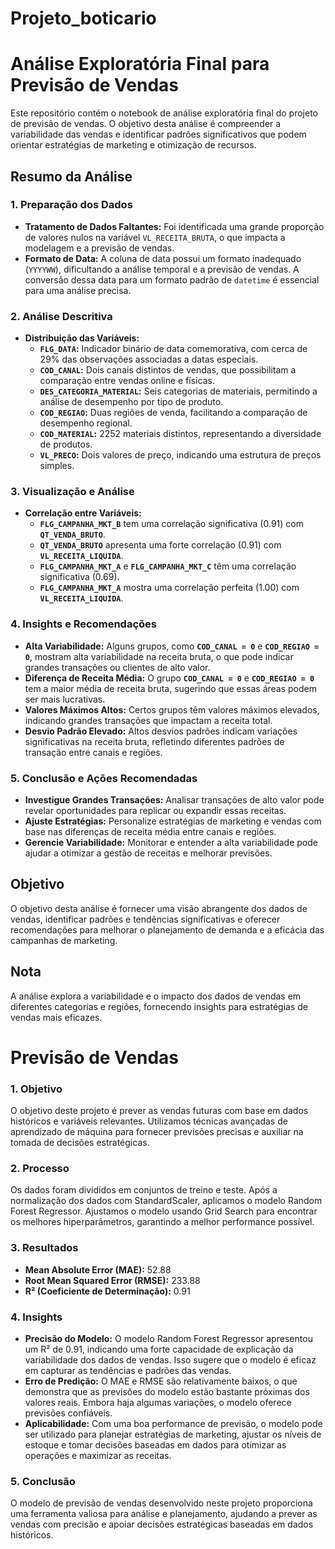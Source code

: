 # Projeto_boticario
# Análise Exploratória Final para Previsão de Vendas

Este repositório contém o notebook de análise exploratória final do projeto de previsão de vendas. O objetivo desta análise é compreender a variabilidade das vendas e identificar padrões significativos que podem orientar estratégias de marketing e otimização de recursos.

## Resumo da Análise

### 1. **Preparação dos Dados**

- **Tratamento de Dados Faltantes:** Foi identificada uma grande proporção de valores nulos na variável `VL_RECEITA_BRUTA`, o que impacta a modelagem e a previsão de vendas.
- **Formato de Data:** A coluna de data possui um formato inadequado (`YYYYWW`), dificultando a análise temporal e a previsão de vendas. A conversão dessa data para um formato padrão de `datetime` é essencial para uma análise precisa.

### 2. **Análise Descritiva**

- **Distribuição das Variáveis:**
  - **`FLG_DATA`:** Indicador binário de data comemorativa, com cerca de 29% das observações associadas a datas especiais.
  - **`COD_CANAL`:** Dois canais distintos de vendas, que possibilitam a comparação entre vendas online e físicas.
  - **`DES_CATEGORIA_MATERIAL`:** Seis categorias de materiais, permitindo a análise de desempenho por tipo de produto.
  - **`COD_REGIAO`:** Duas regiões de venda, facilitando a comparação de desempenho regional.
  - **`COD_MATERIAL`:** 2252 materiais distintos, representando a diversidade de produtos.
  - **`VL_PRECO`:** Dois valores de preço, indicando uma estrutura de preços simples.

### 3. **Visualização e Análise**

- **Correlação entre Variáveis:** 
  - **`FLG_CAMPANHA_MKT_B`** tem uma correlação significativa (0.91) com **`QT_VENDA_BRUTO`**.
  - **`QT_VENDA_BRUTO`** apresenta uma forte correlação (0.91) com **`VL_RECEITA_LIQUIDA`**.
  - **`FLG_CAMPANHA_MKT_A`** e **`FLG_CAMPANHA_MKT_C`** têm uma correlação significativa (0.69).
  - **`FLG_CAMPANHA_MKT_A`** mostra uma correlação perfeita (1.00) com **`VL_RECEITA_LIQUIDA`**.

### 4. **Insights e Recomendações**

- **Alta Variabilidade:** Alguns grupos, como **`COD_CANAL = 0`** e **`COD_REGIAO = 0`**, mostram alta variabilidade na receita bruta, o que pode indicar grandes transações ou clientes de alto valor.
- **Diferença de Receita Média:** O grupo **`COD_CANAL = 0`** e **`COD_REGIAO = 0`** tem a maior média de receita bruta, sugerindo que essas áreas podem ser mais lucrativas.
- **Valores Máximos Altos:** Certos grupos têm valores máximos elevados, indicando grandes transações que impactam a receita total.
- **Desvio Padrão Elevado:** Altos desvios padrões indicam variações significativas na receita bruta, refletindo diferentes padrões de transação entre canais e regiões.

### 5. **Conclusão e Ações Recomendadas**

- **Investigue Grandes Transações:** Analisar transações de alto valor pode revelar oportunidades para replicar ou expandir essas receitas.
- **Ajuste Estratégias:** Personalize estratégias de marketing e vendas com base nas diferenças de receita média entre canais e regiões.
- **Gerencie Variabilidade:** Monitorar e entender a alta variabilidade pode ajudar a otimizar a gestão de receitas e melhorar previsões.

## Objetivo

O objetivo desta análise é fornecer uma visão abrangente dos dados de vendas, identificar padrões e tendências significativas e oferecer recomendações para melhorar o planejamento de demanda e a eficácia das campanhas de marketing.

## Nota

A análise explora a variabilidade e o impacto dos dados de vendas em diferentes categorias e regiões, fornecendo insights para estratégias de vendas mais eficazes.

# Previsão de Vendas

### 1. **Objetivo**

O objetivo deste projeto é prever as vendas futuras com base em dados históricos e variáveis relevantes. Utilizamos técnicas avançadas de aprendizado de máquina para fornecer previsões precisas e auxiliar na tomada de decisões estratégicas.

### 2. **Processo**


Os dados foram divididos em conjuntos de treino e teste. Após a normalização dos dados com StandardScaler, aplicamos o modelo Random Forest Regressor. Ajustamos o modelo usando Grid Search para encontrar os melhores hiperparâmetros, garantindo a melhor performance possível.

### 3. **Resultados**
  - **Mean Absolute Error (MAE):** 52.88
  - **Root Mean Squared Error (RMSE):** 233.88
  - **R² (Coeficiente de Determinação):** 0.91

### 4. **Insights**
  - **Precisão do Modelo:** O modelo Random Forest Regressor apresentou um R² de 0.91, indicando uma forte capacidade de explicação da variabilidade dos dados de vendas. Isso sugere que o modelo é eficaz em capturar as tendências e padrões das vendas.
  - **Erro de Predição:** O MAE e RMSE são relativamente baixos, o que demonstra que as previsões do modelo estão bastante próximas dos valores reais. Embora haja algumas variações, o modelo oferece previsões confiáveis.
  - **Aplicabilidade:** Com uma boa performance de previsão, o modelo pode ser utilizado para planejar estratégias de marketing, ajustar os níveis de estoque e tomar decisões baseadas em dados para otimizar as operações e maximizar as receitas.

### 5. **Conclusão**

O modelo de previsão de vendas desenvolvido neste projeto proporciona uma ferramenta valiosa para análise e planejamento, ajudando a prever as vendas com precisão e apoiar decisões estratégicas baseadas em dados históricos.


